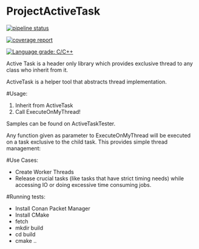 # ProjectActiveTask

[![pipeline status](https://gitlab.com/cemkan/ProjectActiveTask/badges/master/pipeline.svg)](https://gitlab.com/cemkan/ProjectActiveTask/-/commits/master)

[![coverage report](https://gitlab.com/cemkan/ProjectActiveTask/badges/master/coverage.svg)](https://gitlab.com/cemkan/ProjectActiveTask/-/commits/master)

[![Language grade: C/C++](https://img.shields.io/lgtm/grade/cpp/g/cemkan/ProjectActiveTask.svg?logo=lgtm&logoWidth=18)](https://lgtm.com/projects/g/cemkan/ProjectActiveTask/context:cpp)

Active Task is a header only library which provides exclusive thread to any class who inherit from it.

ActiveTask is a helper tool that abstracts thread implementation.

#Usage:
1. Inherit from ActiveTask
2. Call ExecuteOnMyThread!

Samples can be found on ActiveTaskTester.

Any function given as parameter to ExecuteOnMyThread will be executed on a task exclusive to the child task. This provides simple thread management:

#Use Cases:
- Create Worker Threads
- Release crucial tasks (like tasks that have strict timing needs) while accessing IO or doing excessive time consuming jobs.

#Running tests:
- Install Conan Packet Manager
- Install CMake
- fetch
- mkdir build
- cd build
- cmake ..
